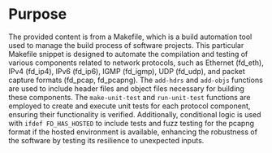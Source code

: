 # Purpose
The provided content is from a Makefile, which is a build automation tool used to manage the build process of software projects. This particular Makefile snippet is designed to automate the compilation and testing of various components related to network protocols, such as Ethernet (fd_eth), IPv4 (fd_ip4), IPv6 (fd_ip6), IGMP (fd_igmp), UDP (fd_udp), and packet capture formats (fd_pcap, fd_pcapng). The `add-hdrs` and `add-objs` functions are used to include header files and object files necessary for building these components. The `make-unit-test` and `run-unit-test` functions are employed to create and execute unit tests for each protocol component, ensuring their functionality is verified. Additionally, conditional logic is used with `ifdef FD_HAS_HOSTED` to include tests and fuzz testing for the pcapng format if the hosted environment is available, enhancing the robustness of the software by testing its resilience to unexpected inputs.
